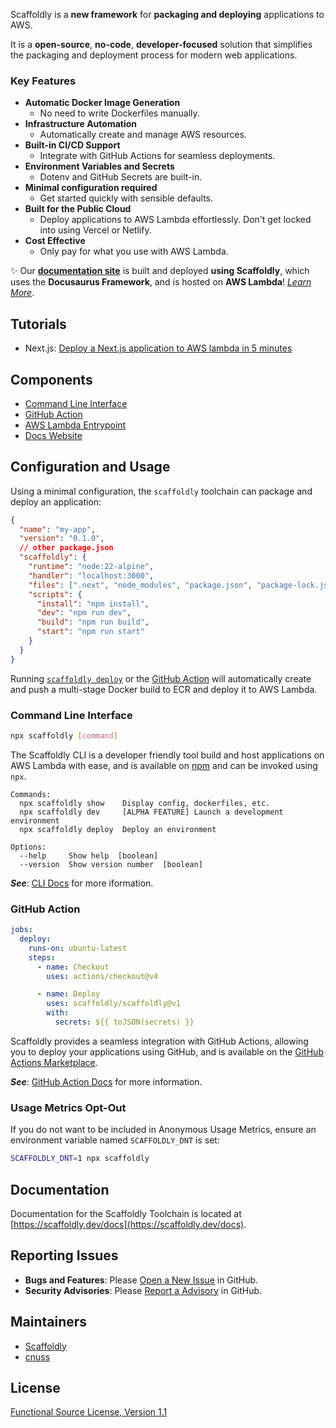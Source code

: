 Scaffoldly is a **new framework** for **packaging and deploying** applications to AWS.

It is a **open-source**, **no-code**, **developer-focused** solution that simplifies the packaging and deployment process for modern web applications.

### Key Features

- **Automatic Docker Image Generation**
  - No need to write Dockerfiles manually.
- **Infrastructure Automation**
  - Automatically create and manage AWS resources.
- **Built-in CI/CD Support**
  - Integrate with GitHub Actions for seamless deployments.
- **Environment Variables and Secrets**
  - Dotenv and GitHub Secrets are built-in.
- **Minimal configuration required**
  - Get started quickly with sensible defaults.
- **Built for the Public Cloud**
  - Deploy applications to AWS Lambda effortlessly. Don't get locked into using Vercel or Netlify.
- **Cost Effective**
  - Only pay for what you use with AWS Lambda.

✨ Our **[documentation site](https://scaffoldly.dev)** is built and deployed **using Scaffoldly**, which uses the **Docusaurus Framework**, and is hosted on **AWS Lambda**! [_Learn More_](/about).

## Tutorials

- Next.js: [Deploy a Next.js application to AWS lambda in 5 minutes](https://scaffoldly.dev/docs/tutorials/nextjs)

## Components

- [Command Line Interface](https://scaffoldly.dev/docs/cli)
- [GitHub Action](https://scaffoldly.dev/docs/gha)
- [AWS Lambda Entrypoint](https://asdf)
- [Docs Website](https://scaffoldly.dev)

## Configuration and Usage

Using a minimal configuration, the `scaffoldly` toolchain can package and deploy an application:

```json title="package.json"
{
  "name": "my-app",
  "version": "0.1.0",
  // other package.json
  "scaffoldly": {
    "runtime": "node:22-alpine",
    "handler": "localhost:3000",
    "files": [".next", "node_modules", "package.json", "package-lock.json"],
    "scripts": {
      "install": "npm install",
      "dev": "npm run dev",
      "build": "npm run build",
      "start": "npm run start"
    }
  }
}
```

Running [`scaffoldly deploy`](#command-line-interface) or the [GitHub Action](#github-action) will automatically create and push a multi-stage Docker build to ECR and deploy it to AWS Lambda.

### Command Line Interface

```bash
npx scaffoldly [command]
```

The Scaffoldly CLI is a developer friendly tool build and host applications on AWS Lambda with ease, and is available on [npm](https://www.npmjs.com/package/scaffoldly) and can be invoked using `npx`.

```
Commands:
  npx scaffoldly show    Display config, dockerfiles, etc.
  npx scaffoldly dev     [ALPHA FEATURE] Launch a development environment
  npx scaffoldly deploy  Deploy an environment

Options:
  --help     Show help  [boolean]
  --version  Show version number  [boolean]
```

_**See**_: [CLI Docs](https://scaffoldly.dev/docs/cli) for more iformation.

### GitHub Action

```yaml
jobs:
  deploy:
    runs-on: ubuntu-latest
    steps:
      - name: Checkout
        uses: actions/checkout@v4

      - name: Deploy
        uses: scaffoldly/scaffoldly@v1
        with:
          secrets: ${{ toJSON(secrets) }}
```

Scaffoldly provides a seamless integration with GitHub Actions, allowing you to deploy your applications using GitHub, and is available on the [GitHub Actions Marketplace](https://github.com/marketplace/actions/scaffoldly).

_**See**_: [GitHub Action Docs](https://scaffoldly.dev/docs/gha) for more information.

### Usage Metrics Opt-Out

If you do not want to be included in Anonymous Usage Metrics, ensure an environment variable named `SCAFFOLDLY_DNT` is set:

```bash
SCAFFOLDLY_DNT=1 npx scaffoldly
```

## Documentation

Documentation for the Scaffoldly Toolchain is located at [https://scaffoldly.dev/docs](https://scaffoldly.dev/docs).

## Reporting Issues

- **Bugs and Features**: Please [Open a New Issue](https://github.com/scaffoldly/cli/issues/new/choose) in GitHub.
- **Security Advisories**: Please [Report a Advisory](https://github.com/scaffoldly/scaffoldly/security/advisories/new) in GitHub.

## Maintainers

- [Scaffoldly](https://github.com/scaffoldly)
- [cnuss](https://github.com/cnuss)

## License

[Functional Source License, Version 1.1](https://github.com/scaffoldly/scaffoldly?tab=License-1-ov-file)
